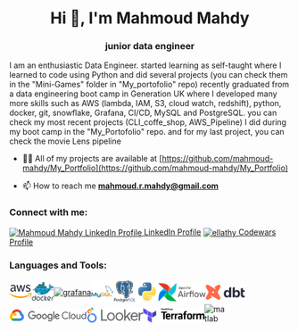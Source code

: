 <h1 align="center">Hi 👋, I'm Mahmoud Mahdy</h1>
<h3 align="center">junior data engineer</h3>
<p>
I am an enthusiastic Data Engineer. started learning as self-taught where I learned to code using Python and did several projects (you can check them in the "Mini-Games" folder in "My_portofolio" repo) recently graduated from a data engineering boot camp in Generation UK where I developed many more skills such as AWS (lambda, IAM, S3, cloud watch, redshift), python, docker, git, snowflake, Grafana, CI/CD, MySQL and PostgreSQL. you can check my most recent projects (CLI_coffe_shop, AWS_Pipeline) I did during my boot camp in the "My_Portofolio" repo. and for my last project, you can check the movie Lens pipeline 
</p>

- 👨‍💻 All of my projects are available at [https://github.com/mahmoud-mahdy/My_Portfolio](https://github.com/mahmoud-mahdy/My_Portfolio)

- 📫 How to reach me **mahmoud.r.mahdy@gmail.com**

<h3 align="left">Connect with me:</h3>
<p align="left">
<a href="https://www.linkedin.com/in/mahmoud-mahdy-b193122a0/" target="blank">
<img align="center" src="https://raw.githubusercontent.com/rahuldkjain/github-profile-readme-generator/master/src/images/icons/Social/linked-in-alt.svg" alt="Mahmoud Mahdy LinkedIn Profile" height="30" width="40" />
LinkedIn Profile</a>
<a href="https://www.codewars.com/users/ellathy" target="blank">
<img align="center" src="https://miro.medium.com/v2/resize:fit:880/1*0pLbHKAulWnsx4U2MQyn2w.png" alt="ellathy" height="45" width="130" />
Codewars Profile</a>

<h3 align="left">Languages and Tools:</h3>
<div style="display: flex; align-items: center; flex-wrap: wrap;">
  <a href="https://aws.amazon.com" target="_blank" rel="noreferrer">
    <img src="https://raw.githubusercontent.com/devicons/devicon/master/icons/amazonwebservices/amazonwebservices-original-wordmark.svg" alt="aws" width="40" height="40"/>
  </a>
  <a href="https://www.docker.com/" target="_blank" rel="noreferrer">
    <img src="https://raw.githubusercontent.com/devicons/devicon/master/icons/docker/docker-original-wordmark.svg" alt="docker" width="40" height="40"/>
  </a>
  
  <a href="https://grafana.com" target="_blank" rel="noreferrer">
    <img src="https://www.vectorlogo.zone/logos/grafana/grafana-icon.svg" alt="grafana" width="40" height="40"/>
  </a>
  <a href="https://www.mathworks.com/" target="_blank" rel="noreferrer">
  </a>
  <a href="https://www.mysql.com/" target="_blank" rel="noreferrer">
    <img src="https://raw.githubusercontent.com/devicons/devicon/master/icons/mysql/mysql-original-wordmark.svg" alt="mysql" width="40" height="40"/>
  </a>
  <a href="https://www.postgresql.org" target="_blank" rel="noreferrer">
    <img src="https://raw.githubusercontent.com/devicons/devicon/master/icons/postgresql/postgresql-original-wordmark.svg" alt="postgresql" width="40" height="40"/>
  </a>
  <a href="https://www.python.org" target="_blank" rel="noreferrer">
    <img src="https://raw.githubusercontent.com/devicons/devicon/master/icons/python/python-original.svg" alt="python" width="40" height="40"/>
  </a>
  <img src="Images/airflow.png" alt="airflow" width="85"/>
  <img src="Images/dbt-logo.png" alt="dbt" width="70"/>
  <img src="Images/Google_Cloud_logo.svg.png" alt="Google Cloud" width="140"/>
  <img src="Images/Looker.svg.png" alt="Looker" width="100"/>
  <img src="Images/Terraform_Logo.svg.png" alt="Terraform" width="110"/>
  
  <img src="https://upload.wikimedia.org/wikipedia/commons/2/21/Matlab_Logo.png" alt="matlab" width="40" height="40"/>
</div>